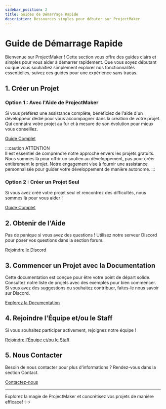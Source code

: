 ```yaml
---
sidebar_position: 2
title: Guides de Démarrage Rapide
description: Ressources simples pour débuter sur ProjectMaker
---
```


# Guide de Démarrage Rapide

Bienvenue sur ProjectMaker ! Cette section vous offre des guides clairs et simples pour vous aider à démarrer rapidement. Que vous soyez débutant ou que vous souhaitiez simplement explorer nos fonctionnalités essentielles, suivez ces guides pour une expérience sans tracas.

## 1. Créer un Projet

### Option 1 : Avec l'Aide de ProjectMaker

Si vous préférez une assistance complète, bénéficiez de l'aide d'un développeur dédié pour vous accompagner dans la création de votre projet. Qui connatra votre projet au fur et à mesure de son évolution pour mieux vous conseillez.

[Guide Complet](create-project.md)

:::caution ATTENTION  
Il est essentiel de comprendre notre approche envers les projets gratuits. Nous sommes là pour offrir un soutien au développement, pas pour créer entièrement le projet. Notre engagement vise à fournir une assistance personnalisée pour guider votre développement de manière autonome.
:::

### Option 2 : Créer un Projet Seul

Si vous avez créé votre projet seul et rencontrez des difficultés, nous sommes là pour vous aider !

[Guide Complet](create-project.md)

## 2. Obtenir de l'Aide

Pas de panique si vous avez des questions ! Utilisez notre serveur Discord pour poser vos questions dans la section forum.

[Rejoindre le Discord](#)

## 3. Commencer un Projet avec la Documentation

Cette documentation est conçue pour être votre point de départ solide. Consultez notre liste de projets avec des exemples pour bien commencer. Si vous avez des suggestions ou souhaitez contribuer, faites-le nous savoir sur Discord.

[Explorez la Documentation](guide/intro.md)

## 4. Rejoindre l'Équipe et/ou le Staff

Si vous souhaitez participer activement, rejoignez notre équipe !

[Rejoindre l'Équipe et/ou le Staff](support/staff.md)

## 5. Nous Contacter

Besoin de nous contacter pour plus d'informations ? Rendez-vous dans la section Contact.

[Contactez-nous](support/contact.md)

---

Explorez la magie de ProjectMaker et concrétisez vos projets de manière efficace! ✨⚡️
